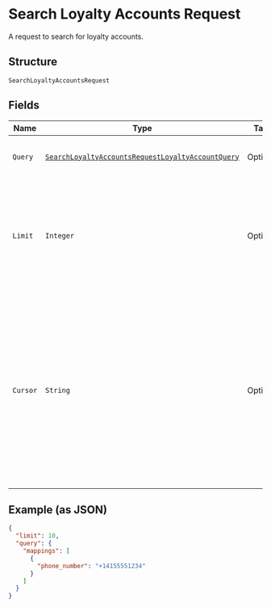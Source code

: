 
# Search Loyalty Accounts Request

A request to search for loyalty accounts.

## Structure

`SearchLoyaltyAccountsRequest`

## Fields

| Name | Type | Tags | Description | Getter |
|  --- | --- | --- | --- | --- |
| `Query` | [`SearchLoyaltyAccountsRequestLoyaltyAccountQuery`](../../doc/models/search-loyalty-accounts-request-loyalty-account-query.md) | Optional | The search criteria for the loyalty accounts. | SearchLoyaltyAccountsRequestLoyaltyAccountQuery getQuery() |
| `Limit` | `Integer` | Optional | The maximum number of results to include in the response. The default value is 30.<br>**Constraints**: `>= 1`, `<= 30` | Integer getLimit() |
| `Cursor` | `String` | Optional | A pagination cursor returned by a previous call to<br>this endpoint. Provide this to retrieve the next set of<br>results for the original query.<br><br>For more information,<br>see [Pagination](../../https://developer.squareup.com/docs/basics/api101/pagination). | String getCursor() |

## Example (as JSON)

```json
{
  "limit": 10,
  "query": {
    "mappings": [
      {
        "phone_number": "+14155551234"
      }
    ]
  }
}
```

